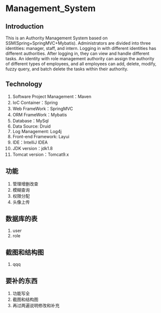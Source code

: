# Management_System


## Introduction
This is an Authority Management System based on SSM(Spring+SpringMVC+Mybatis). Administrators are divided into three identities: manager, staff, and intern. Logging in with different identities has different authorities. After logging in, they can view and handle different tasks. An identity with role management authority can assign the authority of different types of employees, and all employees can add, delete, modify, fuzzy query, and batch delete the tasks within their authority.

## Technology
1. Software Project Management：Maven
2. IoC Container：Spring
3. Web FrameWork：SpringMVC
4. ORM FrameWork：Mybatis
5. Database：MySql
6. Data Source: Druid
7. Log Management: Log4j
8. Front-end Framework: Layui
5. IDE：IntelliJ IDEA
6. JDK version：jdk1.8
7. Tomcat version：Tomcat9.x


## 功能
1. 管理增删改查
2. 模糊查询
3. 权限分配
4. 头像上传

## 数据库的表
1. user
2. role

## 截图和结构图
1. qqq


## 要补的东西
1. 功能写全
2. 截图和结构图
3. 再过两遍说明修改和补充

